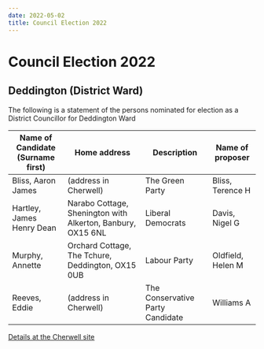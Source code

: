 ```yaml
---
date: 2022-05-02
title: Council Election 2022
---
```


# Council Election 2022

##    Deddington (District Ward) 



The following is a statement of the persons nominated for election as a District Councillor for Deddington Ward

|    Name of Candidate <br> (Surname first) |	Home address |	Description | Name of proposer |
|---- |---- |---- |---- |
|    Bliss,  Aaron James |(address in Cherwell) |	The Green Party |	Bliss, Terence H |
|   Hartley,  James Henry Dean | 	Narabo Cottage, Shenington with Alkerton, Banbury, OX15 6NL |	Liberal Democrats |	Davis, Nigel G  |
|    Murphy,    Annette |    	Orchard Cottage, The Tchure, Deddington, OX15 0UB |	Labour Party | 	Oldfield, Helen M  |
|     Reeves,  Eddie | (address in Cherwell) | 	The Conservative Party Candidate | 	Williams A 	|



[Details at the Cherwell site](https://www.cherwell.gov.uk/directory-record/102349/deddington)
